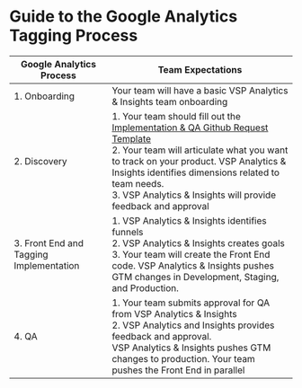 # Guide to the Google Analytics Tagging Process

| Google Analytics Process | Team Expectations |
| --- | --- |
| 1. Onboarding | Your team will have a basic VSP Analytics & Insights team onboarding |
| 2. Discovery | 1. Your team should fill out the [Implementation & QA Github Request Template](https://github.com/department-of-veterans-affairs/va.gov-team/issues/new?assignees=joanneesteban%2C+jonwehausen%2C+nedierecel&labels=analytics-insights%2C+analytics-request&template=analytics-implementation-and-qa-request-template.md&title=Analytics+Implementation+or+QA+Support+for+%5BProduct%5D) <br> 2. Your team will articulate what you want to track on your product. VSP Analytics & Insights identifies dimensions related to team needs. <br> 3. VSP Analytics & Insights will provide feedback and approval |
| 3. Front End and Tagging Implementation | 1. VSP Analytics & Insights identifies funnels <br> 2. VSP Analytics & Insights creates goals <br> 3. Your team will create the Front End code. VSP Analytics & Insights pushes GTM changes in Development, Staging, and Production. |
| 4. QA | 1. Your team submits approval for QA from VSP Analytics & Insights <br> 2. VSP Analytics and Insights provides feedback and approval. <br> VSP Analytics & Insights pushes GTM changes to production. Your team pushes the Front End in parallel |
